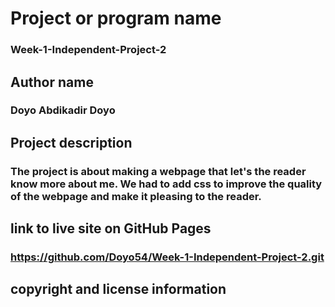  # Project or program name
### Week-1-Independent-Project-2
## Author name
### Doyo Abdikadir Doyo
## Project description
### The project is about making a webpage that let's the reader know more about me. We had to add css to improve the quality of the webpage and make it pleasing to the reader.
## link to live site on GitHub Pages
### https://github.com/Doyo54/Week-1-Independent-Project-2.git
## copyright and license information
